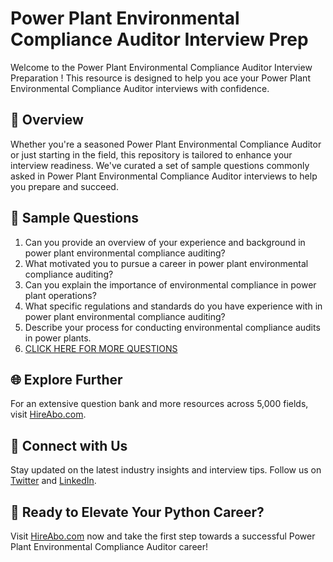 # Power Plant Environmental Compliance Auditor Interview Prep

Welcome to the Power Plant Environmental Compliance Auditor Interview Preparation ! This resource is designed to help you ace your Power Plant Environmental Compliance Auditor interviews with confidence.

## 🚀 Overview

Whether you're a seasoned Power Plant Environmental Compliance Auditor or just starting in the field, this repository is tailored to enhance your interview readiness. We've curated a set of sample questions commonly asked in Power Plant Environmental Compliance Auditor interviews to help you prepare and succeed.

## 📝 Sample Questions

1. Can you provide an overview of your experience and background in power plant environmental compliance auditing?
2. What motivated you to pursue a career in power plant environmental compliance auditing?
3. Can you explain the importance of environmental compliance in power plant operations?
4. What specific regulations and standards do you have experience with in power plant environmental compliance auditing?
5. Describe your process for conducting environmental compliance audits in power plants.
6. [CLICK HERE FOR MORE QUESTIONS](https://hireabo.com/job/20_4_42/Power%20Plant%20Environmental%20Compliance%20Auditor)

## 🌐 Explore Further

For an extensive question bank and more resources across 5,000 fields, visit [HireAbo.com](https://www.hireabo.com).

## 📱 Connect with Us

Stay updated on the latest industry insights and interview tips. Follow us on [Twitter](https://twitter.com/hireabo) and [LinkedIn](https://www.linkedin.com/in/hire-abo-3609972a8/).

## 🚀 Ready to Elevate Your Python Career?

Visit [HireAbo.com](https://www.hireabo.com) now and take the first step towards a successful Power Plant Environmental Compliance Auditor career!
